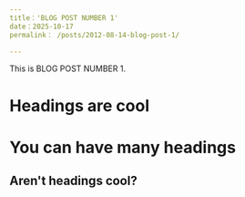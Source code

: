```yaml
---
title：'BLOG POST NUMBER 1'
date：2025-10-17
permalink： /posts/2012-08-14-blog-post-1/

---
```


This is BLOG POST NUMBER 1.

Headings are cool
======

You can have many headings
======

Aren't headings cool?
------
